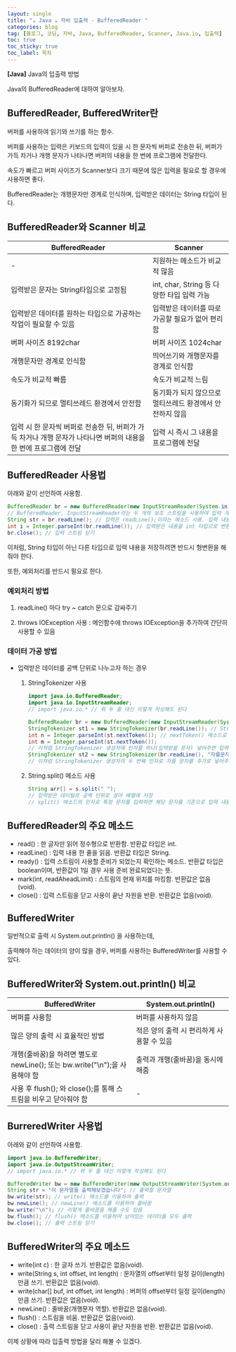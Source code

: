 ```yaml
---
layout: single
title: "☕ Java ☕ 자바 입출력 - BufferedReader "
categories: blog
tag: [블로그, 코딩, 자바, Java, BufferedReader, Scanner, Java.io, 입출력]
toc: true
toc_sticky: true
toc_label: 목차
---
```


**[Java]** Java의 입출력 방법

Java의 BufferedReader에 대하여 알아보자.


## BufferedReader, BufferedWriter란

버퍼를 사용하여 읽기와 쓰기를 하는 함수.

버퍼를 사용하는 입력은 키보드의 입력이 있을 시 한 문자씩 버퍼로 전송한 뒤, 버퍼가 가득 차거나 개행 문자가 나타나면 버퍼의 내용을 한 번에 프로그램에 전달한다. 

속도가 빠르고 버퍼 사이즈가 Scanner보다 크기 때문에 많은 입력을 필요로 할 경우에 사용하면 좋다.

BufferedReader는 개행문자만 경계로 인식하며, 입력받은 데이터는 String 타입이 된다.



## BufferedReader와 Scanner 비교

| BufferedReader |    Scanner    |
| -------------- | ------------- |
| - | 지원하는 메소드가 비교적 많음  |
| 입력받은 문자는 String타입으로 고정됨 | int, char, String 등 다양한 타입 입력 가능  |
| 입력받은 데이터를 원하는 타입으로 가공하는 작업이 필요할 수 있음 | 입력받은 데이터를 따로 가공할 필요가 없어 편리함  |
| 버퍼 사이즈 8192char | 버퍼 사이즈 1024char |
| 개행문자만 경계로 인식함 | 띄어쓰기와 개행문자를 경계로 인식함  |
| 속도가 비교적 빠름 | 속도가 비교적 느림  |
| 동기화가 되므로 멀티쓰레드 환경에서 안전함 | 동기화가 되지 않으므로 멀티쓰레드 환경에서 안전하지 않음  |
| 입력 시 한 문자씩 버퍼로 전송한 뒤, 버퍼가 가득 차거나 개행 문자가 나타나면 버퍼의 내용을 한 번에 프로그램에 전달 | 입력 시 즉시 그 내용을 프로그램에 전달  |



## BufferedReader 사용법

아래와 같이 선언하여 사용함.

```java
BufferedReader br = new BufferedReader(new InputStreamReader(System.in)); // 이와 같이 선언하여 사용
// BufferedReader, InputStreamReader라는 두 개의 보조 스트림을 사용하여 입력 개체를 생성해준 것임
String str = br.readLine(); // 입력은 readLine();이라는 메소드 사용. 입력 내용을 str이라는 이름의 변수에 저장
int i = Integer.parseInt(br.readLine()); // 입력받은 내용을 int 타입으로 변환하고 싶을 때
br.close(); // 입력 스트림 닫기
```

이처럼, String 타입이 아닌 다른 타입으로 입력 내용을 저장하려면 반드시 형변환을 해줘야 한다.

또한, 예외처리를 반드시 필요로 한다.


### 예외처리 방법

1) readLine() 마다 try ~ catch 문으로 감싸주기

2) throws IOException 사용 
   : 메인함수에 throws IOException을 추가하여 간단히 사용할 수 있음


### 데이터 가공 방법

- 입력받은 데이터를 공백 단위로 나누고자 하는 경우

  1) StringTokenizer 사용
     ```java
     import java.io.BufferedReader;
     import java.io.InputStreamReader;
     // import java.io.* // 위 두 줄 대신 이렇게 작성해도 된다
     
     BufferedReader br = new BufferedReader(new InputStreamReader(System.in));
     StringTokenizer st1 = new StringTokenizer(br.readLine()); // StringTokenizer 생성자에 입력받을 문자를 넣은 후
     int n = Integer.parseInt(st.nextToken()); // nextToken() 메소드로 문자를 하나씩 가져와 사용할 수 있음
     int m = Integer.parseInt(st.nextToken());
     // 이처럼 StringTokenizer 생성자에 인자를 하나(입력받을 문자) 넣어주면 입력받은 데이터를 공백을 단위로 구분하여 순서대로 호출 가능
     StringTokenizer st2 = new StringTokenizer(br.readLine(), "자를문자");
     // 이처럼 StringTokenizer 생성자의 두 번째 인자로 자를 문자를 추가로 넣어주면 해당 문자를 기준으로 입력 내용을 자를 수 있음
     ```
  2) String.split() 메소드 사용
     ```java
     String arr[] = s.split(" ");
     // 입력받은 데이털르 공백 단위로 끊어 배열에 저장
     // split() 메소드의 인자로 특정 문자를 입력하면 해당 문자를 기준으로 입력 내용을 자를 수 있음
     ```



## BufferedReader의 주요 메소드

- read() : 한 글자만 읽어 정수형으로 반환함. 반환값 타입은 int.
- readLine() : 입력 내용 한 줄을 읽음. 반환값 타입은 String.
- ready() : 입력 스트림이 사용할 준비가 되었는지 확인하는 메소드. 반환값 타입은 boolean이며, 반환값이 1일 경우 사용 준비 완료되었다는 뜻.
- mark(int, readAheadLimit) : 스트림의 현재 위치를 마킹함. 반환값은 없음(void).
- close() : 입력 스트림을 닫고 사용이 끝난 자원을 반환. 반환값은 없음(void).



## BufferedWriter

일반적으로 출력 시 System.out.println() 을 사용하는데,

출력해야 하는 데이터의 양이 많을 경우, 버퍼를 사용하는 BufferedWriter를 사용할 수 있다.



## BufferedWriter와 System.out.println() 비교

| BufferedWriter |    System.out.println()    |
| -------------- | ------------- |
| 버퍼를 사용함 | 버퍼를 사용하지 않음 |
| 많은 양의 출력 시 효율적인 방법 | 적은 양의 출력 시 편리하게 사용할 수 있음 |
| 개행(줄바꿈)을 하려면 별도로 newLine(); 또는 bw.write("\n");을 사용해야 함 | 출력과 개행(줄바꿈)을 동시에 해줌 |
| 사용 후 flush(); 와 close();를 통해 스트림을 비우고 닫아줘야 함 | - |



## BurreredWriter 사용법

아래와 같이 선언하여 사용함.

```java
import java.io.BufferedWriter;
import java.io.OutputStreamWriter;
// import java.io.* // 위 두 줄 대신 이렇게 작성해도 된다

BufferedWriter bw = new BufferedWriter(new OutputStreamWriter(System.out)); // 이와 같이 선언
String str = "이 문자열을 출력해보겠습니다"; // 출력할 문자열
bw.write(str); // write() 메소드를 이용하여 출력
bw.newLine(); // newLine() 메소드를 이용하여 줄바꿈
bw.write("\n"); // 이렇게 줄바꿈을 해줄 수도 있음
bw.flush(); // flush() 메소드를 이용하여 남아있는 데이터를 모두 출력
bw.close(); // 출력 스트림 닫기
```



## BufferedWriter의 주요 메소드

- write(int c) : 한 글자 쓰기. 반환값은 없음(void).
- write(String s, int offset, int length) : 문자열의 offset부터 일정 길이(length)만큼 쓰기. 반환값은 없음(void).
- write(char[] buf, int offset, int length) : 버퍼의 offset부터 일정 길이(length)만큼 쓰기. 반환값은 없음(void).
- newLine() : 줄바꿈(개행문자 역할). 반환값은 없음(void).
- flush() : 스트림을 비움. 반환값은 없음(void).
- close() : 출력 스트림을 닫고 사용이 끝난 자원을 반환. 반환값은 없음(void).



이제 상황에 따라 입출력 방법을 달리 해볼 수 있겠다.
